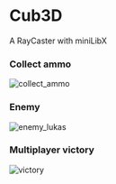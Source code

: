 # Cub3D
A RayCaster with miniLibX

### Collect ammo
![collect_ammo](https://github.com/user-attachments/assets/2a322204-50b8-4e25-973b-bf8c2877e194)

### Enemy
![enemy_lukas](https://github.com/user-attachments/assets/b66d94ed-f526-415a-af82-0082084c1611)

### Multiplayer victory
![victory](https://github.com/user-attachments/assets/40892524-0aa5-44e3-be76-e5928afc1b83)

